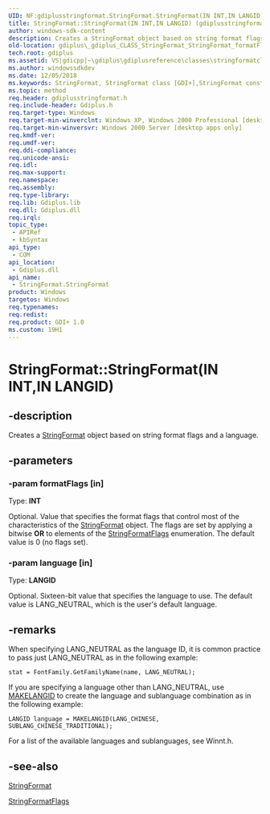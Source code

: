 ```yaml
---
UID: NF:gdiplusstringformat.StringFormat.StringFormat(IN INT,IN LANGID)
title: StringFormat::StringFormat(IN INT,IN LANGID) (gdiplusstringformat.h)
author: windows-sdk-content
description: Creates a StringFormat object based on string format flags and a language.
old-location: gdiplus\_gdiplus_CLASS_StringFormat_StringFormat_formatFlags_language_.htm
tech.root: gdiplus
ms.assetid: VS|gdicpp|~\gdiplus\gdiplusreference\classes\stringformatclass\stringformatconstructors\stringformat_22formatflags_language.htm
ms.author: windowssdkdev
ms.date: 12/05/2018
ms.keywords: StringFormat, StringFormat class [GDI+],StringFormat constructor, StringFormat constructor [GDI+], StringFormat constructor [GDI+],StringFormat class, StringFormat.StringFormat, StringFormat.StringFormat(IN INT,IN LANGID), StringFormat.StringFormat(INT,LANGID), StringFormat::StringFormat, StringFormat::StringFormat(IN INT,IN LANGID), _gdiplus_CLASS_StringFormat_StringFormat_formatFlags_language_, gdiplus._gdiplus_CLASS_StringFormat_StringFormat_formatFlags_language_
ms.topic: method
req.header: gdiplusstringformat.h
req.include-header: Gdiplus.h
req.target-type: Windows
req.target-min-winverclnt: Windows XP, Windows 2000 Professional [desktop apps only]
req.target-min-winversvr: Windows 2000 Server [desktop apps only]
req.kmdf-ver: 
req.umdf-ver: 
req.ddi-compliance: 
req.unicode-ansi: 
req.idl: 
req.max-support: 
req.namespace: 
req.assembly: 
req.type-library: 
req.lib: Gdiplus.lib
req.dll: Gdiplus.dll
req.irql: 
topic_type:
 - APIRef
 - kbSyntax
api_type:
 - COM
api_location:
 - Gdiplus.dll
api_name:
 - StringFormat.StringFormat
product: Windows
targetos: Windows
req.typenames: 
req.redist: 
req.product: GDI+ 1.0
ms.custom: 19H1
---
```


# StringFormat::StringFormat(IN INT,IN LANGID)


## -description


Creates a <a href="https://docs.microsoft.com/windows/desktop/api/gdiplusstringformat/nl-gdiplusstringformat-stringformat">StringFormat</a> object based on string format flags and a language.


## -parameters




### -param formatFlags [in]

Type: <b>INT</b>

Optional. Value that specifies the format flags that control most of the characteristics of the <a href="https://docs.microsoft.com/windows/desktop/api/gdiplusstringformat/nl-gdiplusstringformat-stringformat">StringFormat</a> object. The flags are set by applying a bitwise 
					<b>OR</b> to elements of the <a href="https://docs.microsoft.com/windows/desktop/api/gdiplusenums/ne-gdiplusenums-stringformatflags">StringFormatFlags</a> enumeration. The default value is 0 (no flags set). 


### -param language [in]

Type: <b>LANGID</b>

Optional. Sixteen-bit value that specifies the language to use. The default value is LANG_NEUTRAL, which is the user's default language. 


## -remarks



When specifying LANG_NEUTRAL as the language ID, it is common practice to pass just LANG_NEUTRAL as in the following example: 

<code>stat = FontFamily.GetFamilyName(name, LANG_NEUTRAL);</code>

If you are specifying a language other than LANG_NEUTRAL, use <a href="https://docs.microsoft.com/windows/desktop/api/winnt/nf-winnt-makelangid">MAKELANGID</a> to create the language and sublanguage combination as in the following example:

<code>LANGID language = MAKELANGID(LANG_CHINESE, SUBLANG_CHINESE_TRADITIONAL);</code>

For a list of the available languages and sublanguages, see Winnt.h.




## -see-also




<a href="https://docs.microsoft.com/windows/desktop/api/gdiplusstringformat/nl-gdiplusstringformat-stringformat">StringFormat</a>



<a href="https://docs.microsoft.com/windows/desktop/api/gdiplusenums/ne-gdiplusenums-stringformatflags">StringFormatFlags</a>
 

 


